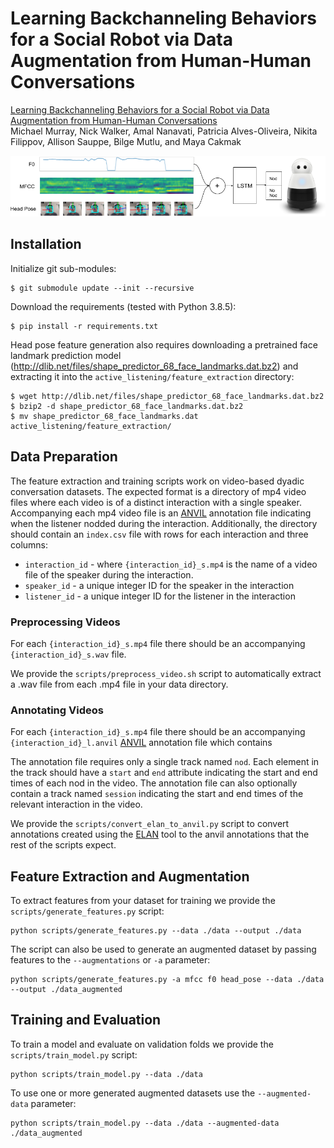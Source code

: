 # Learning Backchanneling Behaviors for a Social Robot via Data Augmentation from Human-Human Conversations

[Learning Backchanneling Behaviors for a Social Robot via Data Augmentation from Human-Human Conversations](https://openreview.net/pdf?id=0WDtVJVwBcf)<br />
Michael Murray, Nick Walker, Amal Nanavati, Patricia Alves-Oliveira, Nikita Filippov, Allison Sauppe, Bilge Mutlu, and Maya Cakmak<br />

![diagram](./images/diagram.png)

## Installation

Initialize git sub-modules:
```
$ git submodule update --init --recursive
```

Download the requirements (tested with Python 3.8.5):
```
$ pip install -r requirements.txt
```

Head pose feature generation also requires downloading a pretrained face landmark prediction model (http://dlib.net/files/shape_predictor_68_face_landmarks.dat.bz2) and extracting it into the `active_listening/feature_extraction` directory:

```
$ wget http://dlib.net/files/shape_predictor_68_face_landmarks.dat.bz2
$ bzip2 -d shape_predictor_68_face_landmarks.dat.bz2
$ mv shape_predictor_68_face_landmarks.dat active_listening/feature_extraction/
```

## Data Preparation

The feature extraction and training scripts work on video-based dyadic conversation datasets. The expected format is a directory of mp4 video files where each video is of a distinct interaction with a single speaker. Accompanying each mp4 video file is an  [ANVIL](https://www.anvil-software.org/) annotation file indicating when the listener nodded during the interaction. Additionally, the directory should contain an `index.csv` file with rows for each interaction and three columns: 

- `interaction_id` - where `{interaction_id}_s.mp4` is the name of a video file of the speaker during the interaction.
- `speaker_id` - a unique integer ID for the speaker in the interaction
- `listener_id` - a unique integer ID for the listener in the interaction

### Preprocessing Videos

For each `{interaction_id}_s.mp4` file there should be an accompanying `{interaction_id}_s.wav` file.

We provide the `scripts/preprocess_video.sh` script to automatically extract a .wav file from each .mp4 file in your data directory.

### Annotating Videos

For each `{interaction_id}_s.mp4` file there should be an accompanying `{interaction_id}_l.anvil` [ANVIL](https://www.anvil-software.org/) annotation file which contains 

The annotation file requires only a single track named `nod`. Each element in the track should have a `start` and `end` attribute indicating the start and end times of each nod in the video. The annotation file can also optionally contain a track named `session` indicating the start and end times of the relevant interaction in the video.

We provide the `scripts/convert_elan_to_anvil.py` script to convert annotations created using the [ELAN](https://archive.mpi.nl/tla/elan) tool to the anvil annotations that the rest of the scripts expect.



## Feature Extraction and Augmentation

To extract features from your dataset for training we provide the `scripts/generate_features.py` script:
```
python scripts/generate_features.py --data ./data --output ./data
```

The script can also be used to generate an augmented dataset by passing features to the `--augmentations` or `-a` parameter:
```
python scripts/generate_features.py -a mfcc f0 head_pose --data ./data --output ./data_augmented
```

## Training and Evaluation

To train a model and evaluate on validation folds we provide the `scripts/train_model.py` script:
```
python scripts/train_model.py --data ./data
```

To use one or more generated augmented datasets use the `--augmented-data` parameter:

```
python scripts/train_model.py --data ./data --augmented-data ./data_augmented
```

